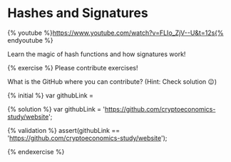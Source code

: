 # Hashes and Signatures

{% youtube %}https://www.youtube.com/watch?v=FLIo_ZjV--U&t=12s{% endyoutube %}

Learn the magic of hash functions and how signatures work!

{% exercise %}
Please contribute exercises!

What is the GitHub where you can contribute? (Hint: Check solution 😉)

{% initial %}
var githubLink =

{% solution %}
var githubLink = 'https://github.com/cryptoeconomics-study/website';

{% validation %}
assert(githubLink == 'https://github.com/cryptoeconomics-study/website');

{% endexercise %}
